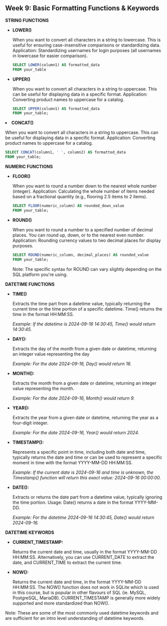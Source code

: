 <h2>Week 9: Basic Formatting Functions & Keywords</h2>

<b> STRING FUNCTIONS </b>
<ul>
<li><b>LOWER()</b>
<p>When you want to convert all characters in a string to lowercase. This is useful for ensuring case-insensitive comparisons or standardizing data.
Application: Standardizing usernames for login purposes (all usernames in lowercase for easier comparison).</p></li>

```sql
SELECT LOWER(column1) AS formatted_data
FROM your_table
```

<li><b>UPPER()</b>
<p>When you want to convert all characters in a string to uppercase. This can be useful for displaying data in a specific format.
Application: Converting product names to uppercase for a catalog.</p></li>

```sql
SELECT UPPER(column1) AS formatted_data
FROM your_table;
```
</ul>

<li><b>CONCAT()</b>
<p>When you want to convert all characters in a string to uppercase. This can be useful for displaying data in a specific format.
Application: Converting product names to uppercase for a catalog.</p></li>

```sql
SELECT CONCAT(column1, ' ', column2) AS formatted_data
FROM your_table;
```
</ul>

<b>NUMERIC FUNCTIONS</b>
<ul>
<li><b>FLOOR()</b>
<p>When you want to round a number down to the nearest whole number (integer).
Application: Calculating the whole number of items needed based on a fractional quantity (e.g., flooring 2.5 items to 2 items).</p></li>

```sql
SELECT FLOOR(numeric_column) AS rounded_down_value
FROM your_table;
```

<li><b>ROUND()</b>
<p>When you want to round a number to a specified number of decimal places. You can round up, down, or to the nearest even number.
Application: Rounding currency values to two decimal places for display purposes.</p></li>

```sql
SELECT ROUND(numeric_column, decimal_places) AS rounded_value
FROM your_table;
```
Note: The specific syntax for ROUND can vary slightly depending on the SQL platform you're using.
</ul>

<b>DATETIME FUNCTIONS</b>
<ul>
<li><b>TIME()</b>
<p>Extracts the time part from a datetime value, typically returning the current time or the time portion of a specific datetime. Time() returns the time in the format HH:MM:SS.</p>
<p><i>Example: If the datetime is 2024-09-16 14:30:45, Time() would return 14:30:45.</i></p></li>

<li><b>DAY():</b>
<p>Extracts the day of the month from a given date or datetime, returning an integer value representing the day</p>
<p><i>Example: For the date 2024-09-16, Day() would return 16.</i></p></li>

<li><b>MONTH():</b>
<p>Extracts the month from a given date or datetime, returning an integer value representing the month.</p>
<p><i>Example: For the date 2024-09-16, Month() would return 9.</i></p></li>

<li><b>YEAR():</b>
<p>Extracts the year from a given date or datetime, returning the year as a four-digit integer.</p>
<p><i>Example: For the date 2024-09-16, Year() would return 2024.</i></p></li>

<li><b>TIMESTAMP():</b> 
<p>Represents a specific point in time, including both date and time, typically returns the date and time or can be used to represent a specific moment in time with the format YYYY-MM-DD HH:MM:SS.</p>
<p><i>Example: If the current date is 2024-09-16 and time is unknown, the Timestamp() function will return this exact value: 2024-09-16 00:00:00.</i></p></li>

<li><b>DATE():</b> 
<p>Extracts or returns the date part from a datetime value, typically ignoring the time portion.
Usage: Date() returns a date in the format YYYY-MM-DD.</p>
<p><i>Example: For the datetime 2024-09-16 14:30:45, Date() would return 2024-09-16.</i></p></li>
</ul>

<b>DATETIME KEYWORDS</b>
<ul>
<li><b> CURRENT_TIMESTAMP:</b>
<p>Returns the current date and time, usually in the format YYYY-MM-DD HH:MM:SS. Alternatively, you can use CURRENT_DATE to extract the date, and CURRENT_TIME to extract the current time.</p>
</li>

<li><b> NOW():</b>
<p>Returns the current date and time, in the format YYYY-MM-DD HH:MM:SS. The NOW() function does not work in SQLite which is used in this course, but is popular in other flavours of SQL (ie. MySQL, PostgreSQL, MariaDB). CURRENT_TIMESTAMP is generally more widely supported and more standardized than NOW().</p>
</li>
</ul>
Note: These are some of the most commonly used datetime keywords and are sufficient for an intro level understanding of datetime keywords.
